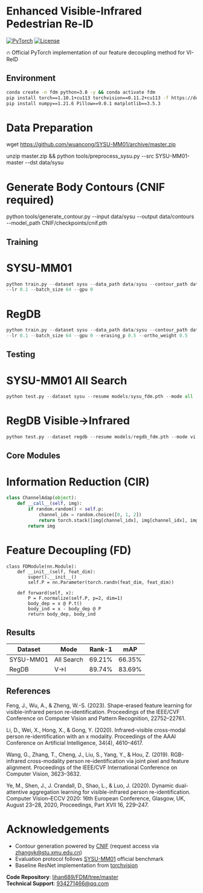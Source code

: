 # Enhanced Visible-Infrared Pedestrian Re-ID 
[![PyTorch](https://img.shields.io/badge/PyTorch-1.10.1-red)](https://pytorch.org/) 
[![License](https://img.shields.io/badge/License-MIT-yellow)](https://opensource.org/licenses/MIT)


🔥 Official PyTorch implementation of our feature decoupling method for VI-ReID

## Environment
```bash
conda create -n fdm python=3.8 -y && conda activate fdm
pip install torch==1.10.1+cu113 torchvision==0.11.2+cu113 -f https://download.pytorch.org/whl/cu113/torch_stable.html
pip install numpy==1.21.6 Pillow==9.0.1 matplotlib==3.5.3
```

# Data Preparation 

wget https://github.com/wuancong/SYSU-MM01/archive/master.zip

unzip master.zip && python tools/preprocess_sysu.py --src SYSU-MM01-master --dst data/sysu

# Generate Body Contours (CNIF required) 

python tools/generate_contour.py --input data/sysu --output data/contours --model_path CNIF/checkpoints/cnif.pth

## Training

# SYSU-MM01 
```python
python train.py --dataset sysu --data_path data/sysu --contour_path data/sysu_contour
--lr 0.1 --batch_size 64 --gpu 0
```
# RegDB
```python
python train.py --dataset sysu --data_path data/sysu --contour_path data/contours \
--lr 0.1 --batch_size 64 --gpu 0 --erasing_p 0.5 --ortho_weight 0.5
```

## Testing
# SYSU-MM01 All Search
```python
python test.py --dataset sysu --resume models/sysu_fdm.pth --mode all
```
# RegDB Visible→Infrared
```python
python test.py --dataset regdb --resume models/regdb_fdm.pth --mode vi
```
## Core Modules

# Information Reduction (CIR)
```python
class ChannelAdap(object):
    def __call__(self, img):
        if random.random() < self.p:
            channel_idx = random.choice([0, 1, 2])
            return torch.stack([img[channel_idx], img[channel_idx], img[channel_idx]])
        return img
```
# Feature Decoupling (FD)
```
class FDModule(nn.Module):
    def __init__(self, feat_dim):
        super().__init__()
        self.P = nn.Parameter(torch.randn(feat_dim, feat_dim))
        
    def forward(self, x):
        P = F.normalize(self.P, p=2, dim=1)
        body_dep = x @ P.t()
        body_ind = x - body_dep @ P
        return body_dep, body_ind
```
## Results

| Dataset    | Mode         | Rank-1 | mAP  | 
|-----------|--------------|--------|------|
| SYSU-MM01 | All Search   | 69.21% | 66.35% | 
| RegDB     | V→I          | 89.74% | 83.69% | 

## References
Feng, J., Wu, A., & Zheng, W.-S. (2023). Shape-erased feature learning for visible-infrared person re-identification. Proceedings of the IEEE/CVF Conference on Computer Vision and Pattern Recognition, 22752–22761.

Li, D., Wei, X., Hong, X., & Gong, Y. (2020). Infrared-visible cross-modal person re-identification with an x modality. Proceedings of the AAAI Conference on Artificial Intelligence, 34(4), 4610–4617.

Wang, G., Zhang, T., Cheng, J., Liu, S., Yang, Y., & Hou, Z. (2019). RGB-infrared cross-modality person re-identification via joint pixel and feature alignment. Proceedings of the IEEE/CVF International Conference on Computer Vision, 3623–3632.

Ye, M., Shen, J., J. Crandall, D., Shao, L., & Luo, J. (2020). Dynamic dual-attentive aggregation learning for visible-infrared person re-identification. Computer Vision–ECCV 2020: 16th European Conference, Glasgow, UK, August 23–28, 2020, Proceedings, Part XVII 16, 229–247.

# Acknowledgements
- Contour generation powered by [CNIF](https://github.com/CNIF-Project/CNIF) (request access via zhangyk@stu.xmu.edu.cn)
- Evaluation protocol follows [SYSU-MM01](https://github.com/wuancong/SYSU-MM01) official benchmark
- Baseline ResNet implementation from [torchvision](https://pytorch.org/vision/stable/models.html)

**Code Repository**: [lihan689/FDM/tree/master](https://github.com/lihan689/FDM/tree/master)  
**Technical Support**: 934271466@qq.com
